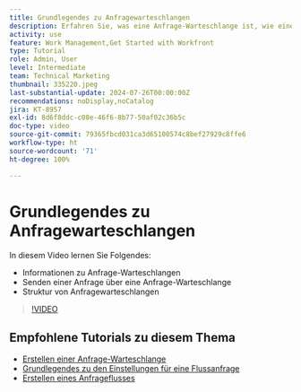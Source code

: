 ```yaml
---
title: Grundlegendes zu Anfragewarteschlangen
description: Erfahren Sie, was eine Anfrage-Warteschlange ist, wie eine Anfrage über eine Anfrage-Warteschlange gesendet wird und wie Anfrage-Warteschlangen strukturiert sind.
activity: use
feature: Work Management,Get Started with Workfront
type: Tutorial
role: Admin, User
level: Intermediate
team: Technical Marketing
thumbnail: 335220.jpeg
last-substantial-update: 2024-07-26T00:00:00Z
recommendations: noDisplay,noCatalog
jira: KT-8957
exl-id: 8d6f8ddc-c08e-46f6-8b77-50af02c36b5c
doc-type: video
source-git-commit: 79365fbcd031ca3d65100574c8bef27929c8ffe6
workflow-type: ht
source-wordcount: '71'
ht-degree: 100%

---
```


# Grundlegendes zu Anfragewarteschlangen

In diesem Video lernen Sie Folgendes:

* Informationen zu Anfrage-Warteschlangen
* Senden einer Anfrage über eine Anfrage-Warteschlange
* Struktur von Anfragewarteschlangen


>[!VIDEO](https://video.tv.adobe.com/v/335220/?quality=12&learn=on)

## Empfohlene Tutorials zu diesem Thema

* [Erstellen einer Anfrage-Warteschlange](/help/manage-work/request-queues/create-a-request-queue.md)
* [Grundlegendes zu den Einstellungen für eine Flussanfrage](/help/manage-work/request-queues/understand-settings-for-a-flow-request.md)
* [Erstellen eines Anfrageflusses](/help/manage-work/request-queues/create-a-request-flow.md)

